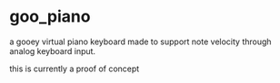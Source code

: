 # goo_piano
a gooey virtual piano keyboard made to support note velocity through analog keyboard input.

this is currently a proof of concept
